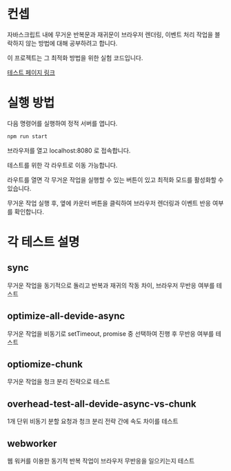 # 컨셉

자바스크립트 내에 무거운 반복문과 재귀문이 브라우저 렌더링, 이벤트 처리 작업을 블락하지 않는 방법에 대해 공부하려고 합니다.

이 프로젝트는 그 최적화 방법을 위한 실험 코드입니다.

<a href="https://charchar111.github.io/study-of-optimizing-recursive-and-loop-in-javascript/src">테스트 페이지 링크</a>

# 실행 방법

다음 명령어를 실행하여 정적 서버를 엽니다.

```bash
npm run start
```

브라우저를 열고 localhost:8080 로 접속합니다.

테스트를 위한 각 라우트로 이동 가능합니다.

라우트를 열면 각 무거운 작업을 실행할 수 있는 버튼이 있고 최적화 모드를 활성화할 수 있습니다.

무거운 작업 실행 후, 옆에 카운터 버튼을 클릭하여 브라우저 렌더링과 이벤트 반응 여부를 확인합니다.

# 각 테스트 설명

## sync

무거운 작업을 동기적으로 돌리고 반복과 재귀의 작동 차이, 브라우저 무반응 여부를 테스트

## optimize-all-devide-async

무거운 작업을 비동기로 setTimeout, promise 중 선택하여 진행 후 무반응 여부를 테스트

## optiomize-chunk

무거운 작업을 청크 분리 전략으로 테스트

## overhead-test-all-devide-async-vs-chunk

1개 단위 비동기 분할 요청과 청크 분리 전략 간에 속도 차이를 테스트

## webworker

웹 워커를 이용한 동기적 반복 작업이 브라우저 무반응을 일으키는지 테스트
